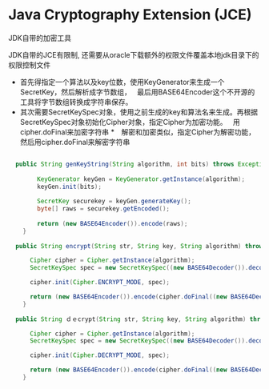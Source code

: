 # Java Cryptography Extension (JCE)

JDK自带的加密工具

JDK自带的JCE有限制, 还需要从oracle下载额外的权限文件覆盖本地jdk目录下的权限控制文件  

* 首先得指定一个算法以及key位数，使用KeyGenerator来生成一个SecretKey，然后解析成字节数组，  
最后用BASE64Encoder这个不开源的工具将字节数组转换成字符串保存。  
* 其次需要SecretKeySpec对象，使用之前生成的key和算法名来生成。再根据SecretKeySpec对象初始化Cipher对象，指定Cipher为加密功能。  
用cipher.doFinal来加密字符串
*　解密和加密类似，指定Cipher为解密功能，然后用cipher.doFinal来解密字符串


``` java

  public String genKeyString(String algorithm, int bits) throws Exception {
		
		KeyGenerator keyGen = KeyGenerator.getInstance(algorithm);
		keyGen.init(bits); 
		
		SecretKey securekey = keyGen.generateKey();
		byte[] raws = securekey.getEncoded();
		
		return (new BASE64Encoder()).encode(raws);	
	}
  
  public String encrypt(String str, String key, String algorithm) throws Exception {

      Cipher cipher = Cipher.getInstance(algorithm);
      SecretKeySpec spec = new SecretKeySpec((new BASE64Decoder()).decodeBuffer(key), algorithm);

      cipher.init(Cipher.ENCRYPT_MODE, spec);

      return (new BASE64Encoder()).encode(cipher.doFinal((new BASE64Decoder()).decodeBuffer(str)); 	
	}
  
  public String ｄｅcrypt(String str, String key, String algorithm) throws Exception {

      Cipher cipher = Cipher.getInstance(algorithm);
      SecretKeySpec spec = new SecretKeySpec((new BASE64Decoder()).decodeBuffer(key), algorithm);

      cipher.init(Cipher.DECRYPT_MODE, spec);

      return (new BASE64Encoder()).encode(cipher.doFinal((new BASE64Decoder()).decodeBuffer(str)); 	
	}
```
